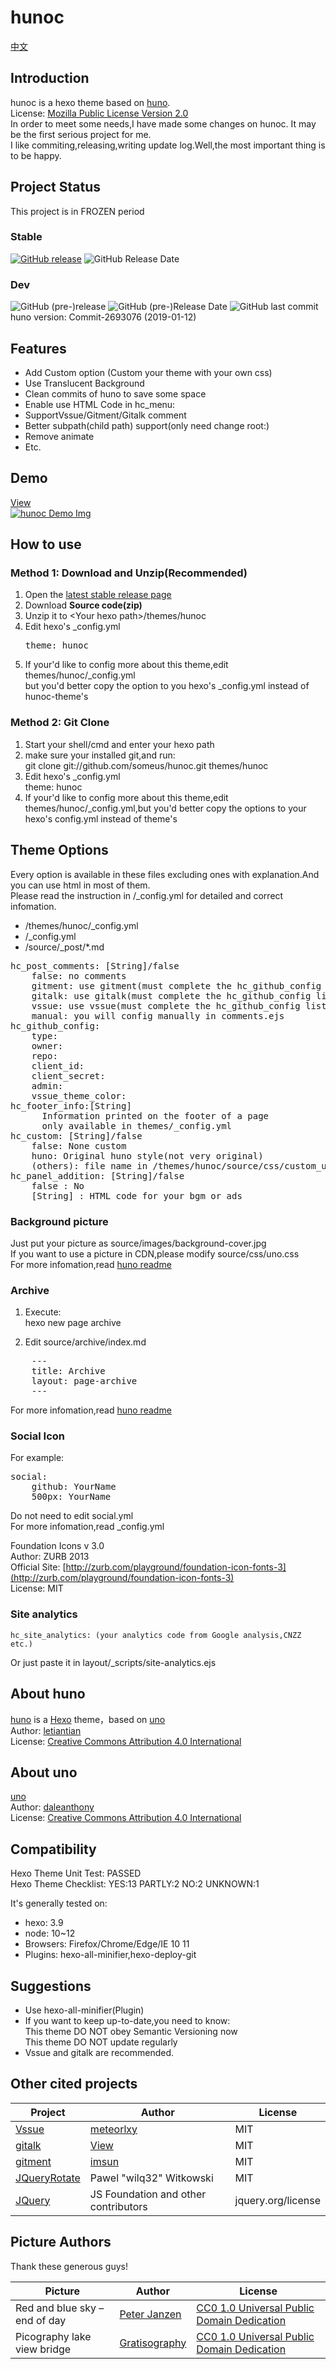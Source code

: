 # hunoc

[中文](./README_zh.md)

## Introduction

hunoc is a hexo theme based on [huno](https://github.com/letiantian/huno/).  
License: [Mozilla Public License Version 2.0](https://www.mozilla.org/en-US/MPL/2.0/)  
In order to meet some needs,I have made some changes on hunoc. It may be the first serious project for me.  
I like commiting,releasing,writing update log.Well,the most important thing is to be happy.  

## Project Status

This project is in FROZEN period

### Stable

[![GitHub release](https://img.shields.io/github/release/Riband/hunoc.svg?style=flat-square)](https://github.com/Riband/hunoc/releases/) ![GitHub Release Date](https://img.shields.io/github/release-date/Riband/hunoc.svg?style=flat-square)  

### Dev

![GitHub (pre-)release](https://img.shields.io/github/release/Riband/hunoc/all.svg?style=flat-square) ![GitHub (pre-)Release Date](https://img.shields.io/github/release-date-pre/Riband/hunoc.svg?style=flat-square) ![GitHub last commit](https://img.shields.io/github/last-commit/Riband/hunoc.svg?style=flat-square)  
huno version: Commit-2693076 (2019-01-12)

## Features

* Add Custom option (Custom your theme with your own css)
* Use Translucent Background
* Clean commits of huno to save some space
* Enable use HTML Code in hc_menu:  
* SupportVssue/Gitment/Gitalk comment
* Better subpath(child path) support(only need change root:)
* Remove animate
* Etc.

## Demo

[View](https://riband.github.io/hunoc-demo/)  
[![hunoc Demo Img](https://riband.github.io/RiBase/hunoc-demo/demo.jpg)](https://riband.github.io/hunoc-demo/)  

## How to use

### Method 1: Download and Unzip(Recommended)

1. Open the [latest stable release page](https://github.com/Riband/hunoc/releases/latest)
2. Download **Source code(zip)**
3. Unzip it to &lt;Your hexo path&gt;/themes/hunoc
4. Edit hexo's _config.yml
    <pre>theme: hunoc</pre>
5. If your'd like to config more about this theme,edit themes/hunoc/_config.yml  
  but you'd better copy the option to you hexo's _config.yml instead of hunoc-theme's

### Method 2: Git Clone

1. Start your shell/cmd and enter your hexo path
2. make sure your installed git,and run:  
    git clone git://github.com/someus/hunoc.git themes/hunoc
3. Edit hexo's _config.yml  
    theme: hunoc
4. If your'd like to config more about this theme,edit themes/hunoc/_config.yml,but you'd better copy the options to your hexo's config.yml instead of theme's

## Theme Options

Every option is available in these files excluding ones with explanation.And you can use html in most of them.  
Please read the instruction in /_config.yml for detailed and correct infomation.

* /themes/hunoc/_config.yml
* /_config.yml
* /source/_post/*.md

<pre>
hc_post_comments: [String]/false
    false: no comments  
    gitment: use gitment(must complete the hc_github_config list)
    gitalk: use gitalk(must complete the hc_github_config list)
    vssue: use vssue(must complete the hc_github_config list)
    manual: you will config manually in comments.ejs  
hc_github_config:
    type:
    owner:
    repo:
    client_id:
    client_secret:
    admin:
    vssue_theme_color:
hc_footer_info:[String]
      Information printed on the footer of a page
      only available in themes/_config.yml
hc_custom: [String]/false
    false: None custom
    huno: Original huno style(not very original)
    (others): file name in /themes/hunoc/source/css/custom_uno/  
hc_panel_addition: [String]/false
    false : No
    [String] : HTML code for your bgm or ads  
</pre>

### Background picture

Just put your picture as source/images/background-cover.jpg  
If you want to use a picture in CDN,please modify source/css/uno.css  
For more infomation,read [huno readme](https://github.com/letiantian/huno)  

### Archive

1. Execute:  
    hexo new page archive

2. Edit source/archive/index.md  

<pre>
    ---
    title: Archive
    layout: page-archive
    ---
</pre>
For more infomation,read [huno readme](https://github.com/letiantian/huno)  

### Social Icon

For example:
<pre>
social:
    github: YourName
    500px: YourName
</pre>
Do not need to edit social.yml  
For more infomation,read _config.yml  

Foundation Icons v 3.0  
    Author: ZURB 2013  
    Official Site: [http://zurb.com/playground/foundation-icon-fonts-3](http://zurb.com/playground/foundation-icon-fonts-3)  
    License: MIT  

### Site analytics

    hc_site_analytics: (your analytics code from Google analysis,CNZZ etc.)
Or just paste it in layout/_scripts/site-analytics.ejs

## About huno

[huno](https://github.com/letiantian/huno) is a [Hexo](http://hexo.io/) theme，based on [uno](https://github.com/daleanthony/uno/)  
Author: [letiantian](https://github.com/letiantian/)  
License: [Creative Commons Attribution 4.0 International](http://creativecommons.org/licenses/by/4.0/)  

## About uno

[uno](https://github.com/daleanthony/)  
Author: [daleanthony](https://github.com/daleanthony/)  
License: [Creative Commons Attribution 4.0 International](http://creativecommons.org/licenses/by/4.0/)  

## Compatibility

Hexo Theme Unit Test: PASSED  
Hexo Theme Checklist: YES:13 PARTLY:2 NO:2 UNKNOWN:1  

It's generally tested on:  

* hexo: 3.9
* node: 10~12
* Browsers: Firefox/Chrome/Edge/IE 10 11
* Plugins: hexo-all-minifier,hexo-deploy-git

## Suggestions

* Use hexo-all-minifier(Plugin)
* If you want to keep up-to-date,you need to know:  
    This theme DO NOT obey Semantic Versioning now  
    This theme DO NOT update regularly  
* Vssue and gitalk are recommended.

## Other cited projects

|Project|Author|License|
|---|---|---|
|[Vssue](https://vssue.js.org/)|[meteorlxy](https://github.com/meteorlxy)|MIT|
|[gitalk](https://github.com/gitalk/gitalk/)|[View](https://github.com/gitalk/gitalk/graphs/contributors)|MIT|
|[gitment](https://github.com/imsun/gitment/)|[imsun](https://github.com/imsun/)|MIT|
|[JQueryRotate](http://jqueryrotate.com/)|Pawel "wilq32" Witkowski|MIT|
|[JQuery](https://jquery.com/)|JS Foundation and other contributors|jquery.org/license|

## Picture Authors

Thank these generous guys!  

|Picture|Author|License|
|---|---|---|
|Red and blue sky – end of day|[Peter Janzen](https://cc0.photo/author/peter/)|[CC0 1.0 Universal Public Domain Dedication](https://creativecommons.org/publicdomain/zero/1.0/)|
|Picography lake view bridge|[Gratisography](https://gratisography.com/)|[CC0 1.0 Universal Public Domain Dedication](https://creativecommons.org/publicdomain/zero/1.0/)|
